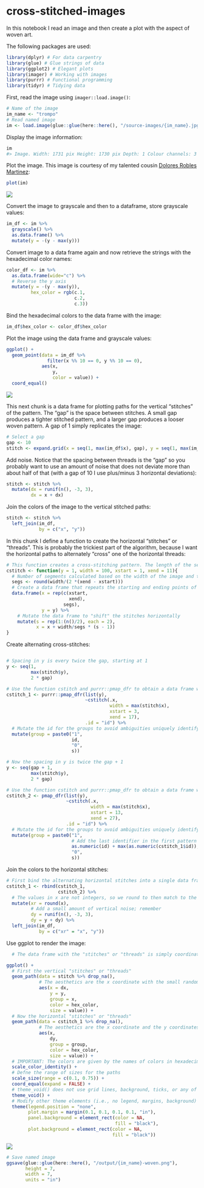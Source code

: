 
<!-- README.md is generated from README.Rmd. Please edit that file -->

# cross-stitched-images

<!-- badges: start -->
<!-- badges: end -->

In this notebook I read an image and then create a plot with the aspect
of woven art.

The following packages are used:

``` r
library(dplyr) # For data carpentry
library(glue) # Glue strings of data
library(ggplot2) # Elegant plots
library(imager) # Working with images
library(purrr) # Functional programming
library(tidyr) # Tidying data
```

First, read the image using `imager::load.image()`:

``` r
# Name of the image
im_name <- "trompo"
# Read named image
im <- load.image(glue::glue(here::here(), "/source-images/{im_name}.jpg"))
```

Display the image information:

``` r
im
#> Image. Width: 1731 pix Height: 1730 pix Depth: 1 Colour channels: 3
```

Plot the image. This image is courtesy of my talented cousin [Dolores
Robles Martinez](https://www.instagram.com/doloresrobles_m/?hl=en):

``` r
plot(im)
```

![](README_files/figure-gfm/unnamed-chunk-5-1.png)<!-- -->

Convert the image to grayscale and then to a dataframe, store grayscale
values:

``` r
im_df <- im %>%
  grayscale() %>% 
  as.data.frame() %>%
  mutate(y = -(y - max(y)))
```

Convert image to a data frame again and now retrieve the strings with
the hexadecimal color names:

``` r
color_df <- im %>%
  as.data.frame(wide="c") %>% 
  # Reverse the y axis
  mutate(y = -(y - max(y)),
         hex_color = rgb(c.1,
                         c.2,
                         c.3))
```

Bind the hexadecimal colors to the data frame with the image:

``` r
im_df$hex_color <- color_df$hex_color
```

Plot the image using the data frame and grayscale values:

``` r
ggplot() + 
  geom_point(data = im_df %>%
               filter(x %% 10 == 0, y %% 10 == 0),
             aes(x,
                 y,
                 color = value)) + 
  coord_equal()
```

![](README_files/figure-gfm/unnamed-chunk-9-1.png)<!-- -->

This next chunk is a data frame for plotting paths for the vertical
“stitches” of the pattern. The “gap” is the space between stitches. A
small gap produces a tighter stitched pattern, and a larger gap produces
a looser woven pattern. A gap of 1 simply replicates the image:

``` r
# Select a gap
gap <- 10
stitch <- expand.grid(x = seq(1, max(im_df$x), gap), y = seq(1, max(im_df$y), gap))
```

Add noise. Notice that the spacing between threads is the “gap” so you
probably want to use an amount of noise that does not deviate more than
about half of that (with a gap of 10 I use plus/minus 3 horizontal
deviations):

``` r
stitch <- stitch %>%
  mutate(dx = runif(n(), -3, 3),
         dx = x + dx)
```

Join the colors of the image to the vertical stitched paths:

``` r
stitch <- stitch %>%
  left_join(im_df,
            by = c("x", "y"))
```

In this chunk I define a function to create the horizontal “stitches” or
“threads”. This is probably the trickiest part of the algorithm, because
I want the horizontal paths to alternately “cross” one of the horizontal
threads:

``` r
# This function creates a cross-stitching pattern. The length of the segments is xend - xstart. The "width" is the horizontal width of the image. The stitches are positioned at "y" on the vertical axis. The default values are for stitches 10 units long, in a thread that is 100 units long, and positioned at y = 1 
cstitch <- function(y = 1, width = 100, xstart = 1, xend = 11){
  # Number of segments calculated based on the width of the image and the length of the stitches
  segs <- round(width/(2 *(xend - xstart)))
  # Create a data frame that repeats the starting and ending points of the segments in x and the y coordinate
  data.frame(x = rep(c(xstart, 
                       xend),
                     segs),
             y = y) %>%
    # Mutate the data frame to "shift" the stitches horizontally
    mutate(s = rep(1:(n()/2), each = 2),
           x = x + width/segs * (s - 1))
}
```

Create alternating cross-stitches:

``` r

# Spacing in y is every twice the gap, starting at 1
y <- seq(1, 
         max(stitch$y), 
         2 * gap)

# Use the function cstitch and purrr::pmap_dfr to obtain a data frame with the pattern. Each stitch is xend - xstart long, and they are positioned at the values in the sequence defined by y above; notice that the first stitch begins at x = 3 
cstitch_1 <- purrr::pmap_dfr(list(y), 
                             ~cstitch(.x, 
                                      width = max(stitch$x), 
                                      xstart = 3, 
                                      xend = 17), 
                             .id = "id") %>%
  # Mutate the id for the groups to avoid ambiguities uniquely identifying each stitch, for example id = 1 and s = 11 is confused with id = 11 and s = 1. Modifying the identifier avoids this
  mutate(group = paste0("1",
                        id, 
                        "0", 
                        s))

# Now the spacing in y is twice the gap + 1
y <- seq(gap + 1, 
         max(stitch$y),
         2 * gap)

# Use the function cstitch and purrr::pmap_dfr to obtain a data frame with the pattern. Each stitch is xend - xstart long, and they are positioned at the values in the sequence defined by y above; notice that the first stitch begins at x = 13...this will alternate the stitches relative to the previous data frame
cstitch_2 <- pmap_dfr(list(y), 
                      ~cstitch(.x, 
                               width = max(stitch$x),
                               xstart = 13,
                               xend = 27), 
                      .id = "id") %>%
  # Mutate the id for the groups to avoid ambiguities uniquely identifying each stitch, for example id = 1 and s = 11 is confused with id = 11 and s = 1 by adding codes this is avoided
  mutate(group = paste0("1", 
                        # Add the last identifier in the first pattern to give unique identifiers
                        as.numeric(id) + max(as.numeric(cstitch_1$id)),
                        "0",
                        s))
```

Join the colors to the horizontal stitches:

``` r
# First bind the alternating horizontal stitches into a single data frame
cstitch_1 <- rbind(cstitch_1,
                   cstitch_2) %>%
  # The values in x are not integers, so we round to then match to the colors in the image
  mutate(xr = round(x),
         # Add a small amount of vertical noise; remember 
         dy = runif(n(), -3, 3),
         dy = y + dy) %>%
  left_join(im_df,
            by = c("xr" = "x", "y"))
```

Use ggplot to render the image:

``` r
  # The data frame with the "stitches" or "threads" is simply coordinates. Plot as paths; remember to drop all NAs that might have resulted near the edges of the image (due to a stitch starting/ending beyond the borders of the image)

ggplot() +
  # First the vertical "stitches" or "threads"
  geom_path(data = stitch %>% drop_na(),
            # The aesthetics are the x coordinate with the small random shift and the y coordinates; each thread is grouped by the original x coordinate; use the hexadecimal colors, and use the grayscale value to change the size of the paths 
            aes(x = dx,
                y = y,
                group = x,
                color = hex_color,
                size = value)) + 
  # Now the horizontal "stitches" or "threads"
  geom_path(data = cstitch_1 %>% drop_na(),
            # The aesthetics are the x coordinate and the y coordinates with the small random shift; each thread is a group identified uniquely by "group" in the data frame; use the hexadecimal colors, and use the grayscale value to change the size of the paths 
            aes(x,
                dy,
                group = group,
                color = hex_color,
                size = value)) +
  # IMPORTANT: The colors are given by the names of colors in hexadecimal; use `scale_color_identity`
  scale_color_identity() +
  # Defne the range of sizes for the paths
  scale_size(range = c(0.1, 0.75)) +
  coord_equal(expand = FALSE) +
  # theme_void() does not use grid lines, background, ticks, or any of the other items typically used in statistical plots
  theme_void() +
  # Modify other theme elements (i.e., no legend, margins, background)
  theme(legend.position = "none",
        plot.margin = margin(0.1, 0.1, 0.1, 0.1, "in"),
        panel.background = element_rect(color = NA,
                                        fill = "black"),
        plot.background = element_rect(color = NA,
                                       fill = "black"))
```

![](README_files/figure-gfm/unnamed-chunk-16-1.png)<!-- -->

``` r
# Save named image
ggsave(glue::glue(here::here(), "/output/{im_name}-woven.png"),
       height = 7,
       width = 7,
       units = "in")
```

